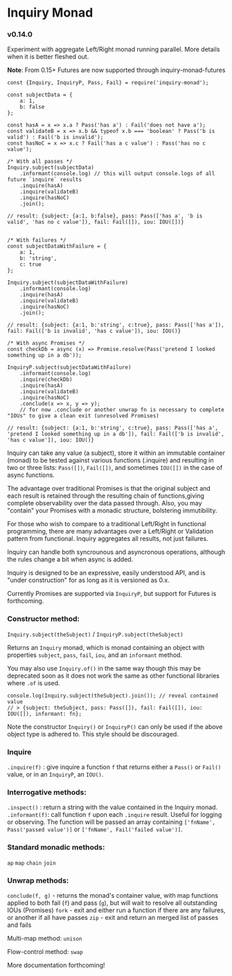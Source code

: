 # Inquiry Monad
### v0.14.0

Experiment with aggregate Left/Right monad running parallel. More details when it is better fleshed out.

**Note**: From 0.15+ Futures are now supported through inquiry-monad-futures

```
const {Inquiry, InquiryP, Pass, Fail} = require('inquiry-monad');

const subjectData = {
    a: 1,
    b: false
};

const hasA = x => x.a ? Pass('has a') : Fail('does not have a');
const validateB = x => x.b && typeof x.b === 'boolean' ? Pass('b is valid') : Fail('b is invalid');
const hasNoC = x => x.c ? Fail('has a c value') : Pass('has no c value');

/* With all passes */
Inquiry.subject(subjectData)
    .informant(console.log) // this will output console.logs of all future `inquire` results
    .inquire(hasA)
    .inquire(validateB)
    .inquire(hasNoC)
    .join();

// result: {subject: {a:1, b:false}, pass: Pass(['has a', 'b is valid', 'has no c value']), fail: Fail([]), iou: IOU([])}


/* With failures */
const subjectDataWithFailure = {
    a: 1,
    b: 'string',
    c: true
};

Inquiry.subject(subjectDataWithFailure)
    .informant(console.log)
    .inquire(hasA)
    .inquire(validateB)
    .inquire(hasNoC)
    .join();

// result: {subject: {a:1, b:'string', c:true}, pass: Pass(['has a']), fail: Fail(['b is invalid', 'has c value']), iou: IOU()}

/* With async Promises */
const checkDb = async (x) => Promise.resolve(Pass('pretend I looked something up in a db'));

InquiryP.subject(subjectDataWithFailure)
    .informant(console.log)
    .inquire(checkDb)
    .inquire(hasA)
    .inquire(validateB)
    .inquire(hasNoC)
    .conclude(x => x, y => y);
    // for now .conclude or another unwrap fn is necessary to complete "IOUs" to give a clean exit (unresolved Promises)

// result: {subject: {a:1, b:'string', c:true}, pass: Pass(['has a', 'pretend I looked something up in a db']), fail: Fail(['b is invalid', 'has c value']), iou: IOU()}

```

Inquiry can take any value (a subject), store it within an immutable container (monad) to be tested against various functions (.inquire) and resulting in two or three lists: `Pass([])`, `Fail([])`, and sometimes `IOU([])` in the case of async functions.

The advantage over traditional Promises is that the original subject and each result is retained through the resulting chain of functions,giving complete observability over the data passed through. Also, you may "contain" your Promises with a monadic structure, bolstering immutibility.

For those who wish to compare to a traditional Left/Right in functional programming, there are many advantages over a Left/Right or Validation pattern from functional. Inquiry aggregates all results, not just failures.

Inquiry can handle both syncrounous and asyncronous operations, although the rules change a bit when async is added.

Inquiry is designed to be an expressive, easily understood API, and is "under construction" for as long as it is versioned as 0.x.

Currently Promises are supported via `InquiryP`, but support for Futures is forthcoming.

### Constructor method:

`Inquiry.subject(theSubject)` / `InquiryP.subject(theSubject)`

Returns an `Inquiry` monad, which is monad containing an object with properties `subject`, `pass`, `fail`, `iou`, and an `informant` method.

You may also use `Inquiry.of()` in the same way though this may be deprecated soon as it does not work the same as other functional libraries where `.of` is used.

```
console.log(Inquiry.subject(theSubject).join()); // reveal contained value
// > {subject: theSubject, pass: Pass([]), fail: Fail([]), iou: IOU([]), informant: fn};
```

Note the constructor `Inquiry()` or `InquiryP()` can only be used if the above object type is adhered to. This style should be discouraged.

### Inquire

`.inquire(f)` : give inquire a function `f` that returns either a `Pass()` or `Fail()` value, or in an `InquiryP`, an `IOU()`.

### Interrogative methods:

`.inspect()` : return a string with the value contained in the Inquiry monad.
`.informant(f)`: call function `f` upon each `.inquire` result. Useful for logging or observing. The function will be passed an array
containing `['fnName', Pass('passed value')]` or `['fnName', Fail('failed value')]`.

### Standard monadic methods:

`ap`
`map`
`chain`
`join`

### Unwrap methods:

`conclude(f, g)` - returns the monad's container value, with map functions applied to both fail (`f`) and pass (`g`), but will wait to resolve all outstanding IOUs (Promises)
`fork` - exit and either run a function if there are any failures, or another if all have passes
`zip` - exit and return an merged list of passes and fails

Multi-map method:
`unison`

Flow-control method:
`swap`

More documentation forthcoming!